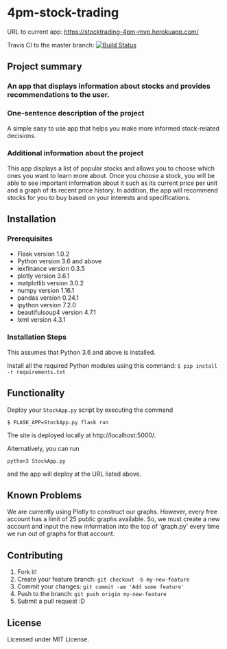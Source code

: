 # 4pm-stock-trading

URL to current app: https://stocktrading-4pm-mvp.herokuapp.com/

Travis CI to the master branch:
<a href="https://travis-ci.org/ucsb-cs48-w19/4pm-stock-trading">
<img src="https://travis-ci.org/ucsb-cs48-w19/4pm-stock-trading.svg?branch=master" alt="Build Status">
</a>

## Project summary

### An app that displays information about stocks and provides recommendations to the user.

### One-sentence description of the project

A simple easy to use app that helps you make more informed stock-related decisions.

### Additional information about the project

This app displays a list of popular stocks and allows you to choose which ones you want to learn more about. Once you choose a stock, you will be able to see important information about it such as its current price per unit and a graph of its recent price history. In addition, the app will recommend stocks for you to buy based on your interests and specifications.

## Installation

### Prerequisites

* Flask version 1.0.2
* Python version 3.6 and above
* iexfinance version 0.3.5
* plotly version 3.6.1
* matplotlib version 3.0.2
* numpy version 1.16.1
* pandas version 0.24.1
* ipython version 7.2.0
* beautifulsoup4 version 4.7.1
* lxml version 4.3.1

### Installation Steps

This assumes that Python 3.6 and above is installed.

Install all the required Python modules using this command:
`$ pip install -r requirements.txt`

## Functionality

Deploy your `StockApp.py` script by executing the command

`$ FLASK_APP=StockApp.py flask run`

The site is deployed locally at http://localhost:5000/.

Alternatively, you can run

`python3 StockApp.py`

and the app will deploy at the URL listed above.

## Known Problems

We are currently using Plotly to construct our graphs. However, every free account has a limit of 25 public graphs available. So, we must create a new account and input the new information into the top of 'graph.py' every time we run out of graphs for that account.

## Contributing

1. Fork it!
2. Create your feature branch: `git checkout -b my-new-feature`
3. Commit your changes: `git commit -am 'Add some feature'`
4. Push to the branch: `git push origin my-new-feature`
5. Submit a pull request :D

## License

Licensed under MIT License.
